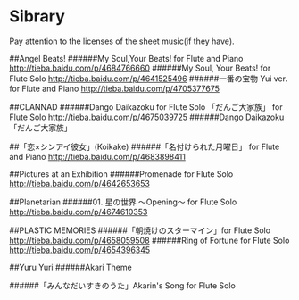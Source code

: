 # Sibrary
Pay attention to the licenses of the sheet music(if they have).

##Angel Beats!
######My Soul,Your Beats! for Flute and Piano
http://tieba.baidu.com/p/4684766660
######My Soul, Your Beats! for Flute Solo
http://tieba.baidu.com/p/4641525496
######一番の宝物 Yui ver. for Flute and Piano
http://tieba.baidu.com/p/4705377675

##CLANNAD
######Dango Daikazoku for Flute Solo
「だんご大家族」 for Flute Solo
http://tieba.baidu.com/p/4675039725
######Dango Daikazoku
「だんご大家族」

##「恋×シンアイ彼女」(Koikake)
######「名付けられた月曜日」 for Flute and Piano
http://tieba.baidu.com/p/4683898411

##Pictures at an Exhibition
######Promenade for Flute Solo
http://tieba.baidu.com/p/4642653653

##Planetarian
######01. 星の世界 ～Opening～ for Flute Solo
http://tieba.baidu.com/p/4674610353

##PLASTIC MEMORIES
######「朝焼けのスターマイン」for Flute Solo
http://tieba.baidu.com/p/4658059508
######Ring of Fortune for Flute Solo
http://tieba.baidu.com/p/4654396345

##Yuru Yuri
######Akari Theme

######「みんなだいすきのうた」Akarin's Song for Flute Solo

